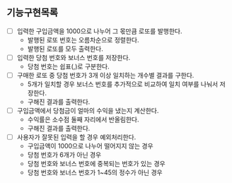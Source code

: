 ## 기능구현목록

- [ ] 입력한 구입금액을 1000으로 나누어 그 몫만큼 로또를 발행한다.
  - 발행된 로또 번호는 오름차순으로 정렬한다. 
  - 발행된 로또를 모두 출력한다.
- [ ] 입력한 당첨 번호와 보너스 번호를 저장한다.
  - 당첨 번호는 쉽표(,)로 구분한다.
- [ ] 구매한 로또 중 당첨 번호가 3개 이상 일치하는 개수별 결과를 구한다.
  - 5개가 일치할 경우 보너스 번호를 추가적으로 비교하여 일치 여부를 나눠서 저장한다.
  - 구해진 결과를 출력한다.
- [ ] 구입금액에서 당첨금이 얼마의 수익을 냈는지 계산한다.
  - 수익률은 소수점 둘째 자리에서 반올림한다.
  - 구해진 결과를 출력한다.
- [ ] 사용자가 잘못된 입력을 할 경우 예외처리한다.
  - 구입금액이 1000으로 나누어 떨어지지 않는 경우
  - 당첨 번호가 6개가 아닌 경우
  - 당첨 번호와 보너스 번호에 중복되는 번호가 있는 경우
  - 당첨 번호와 보너스 번호가 1~45의 정수가 아닌 경우